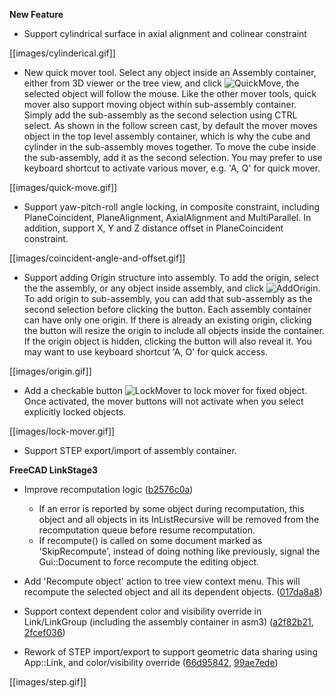 __New Feature__

* Support cylindrical surface in axial alignment and colinear constraint

[[images/cylinderical.gif]]


* New quick mover tool. Select any object inside an Assembly container, either
  from 3D viewer or the tree view, and click 
  ![QuickMove](../raw/master/freecad/asm3/Gui/Resources/icons/Assembly_QuickMove.svg?sanitize=true),
  the selected object will follow the mouse. Like the other mover tools, quick
  mover also support moving object within sub-assembly container. Simply add
  the sub-assembly as the second selection using CTRL select. As shown in the
  follow screen cast, by default the mover moves object in the top level
  assembly container, which is why the cube and cylinder in the sub-assembly
  moves together. To move the cube inside the sub-assembly, add it as the
  second selection. You may prefer to use keyboard shortcut to activate various
  mover, e.g. 'A, Q' for quick mover.


[[images/quick-move.gif]]

* Support yaw-pitch-roll angle locking, in composite constraint, including 
  PlaneCoincident, PlaneAlignment, AxialAlignment and MultiParallel. In addition,
  support X, Y and Z distance offset in PlaneCoincident constraint.

[[images/coincident-angle-and-offset.gif]]


* Support adding Origin structure into assembly. To add the origin, select the
  the assembly, or any object inside assembly, and click 
  ![AddOrigin](../raw/master/freecad/asm3/Gui/Resources/icons/Assembly_Add_Origin.svg?sanitize=true).
  To add origin to sub-assembly, you can add that sub-assembly as the second selection
  before clicking the button. Each assembly container can have only one origin. If there
  is already an existing origin, clicking the button will resize the origin to include 
  all objects inside the container. If the origin object is hidden, clicking the button
  will also reveal it. You may want to use keyboard shortcut 'A, O' for quick access.

[[images/origin.gif]]


* Add a checkable button ![LockMover](../raw/master/freecad/asm3/Gui/Resources/icons/Assembly_LockMover.svg?sanitize=true)
  to lock mover for fixed object. Once activated, the mover buttons will not activate
  when you select explicitly locked objects.

[[images/lock-mover.gif]]

* Support STEP export/import of assembly container.


__FreeCAD LinkStage3__

* Improve recomputation logic ([b2576c0a](/realthunder/FreeCAD/commit/b2576c0a9025d466881b7cf886bf46bbe00eec56))
  * If an error is reported by some object during recomputation, this object
    and all objects in its InListRecursive will be removed from the
    recomputation queue before resume recomputation.
  * If recompute() is called on some document marked as 'SkipRecompute', instead
    of doing nothing like previously, signal the Gui::Document to force recompute
    the editing object.

* Add 'Recompute object' action to tree view context menu. This will recompute
  the selected object and all its dependent objects.
  ([017da8a8](/realthunder/FreeCAD/commit/017da8a8621006037b3f4fafd30b5cc91d7e54af))

* Support context dependent color and visibility override in Link/LinkGroup (including
  the assembly container in asm3)
  ([a2f82b21](/realthunder/FreeCAD/commit/a2f82b2105d789f47c9124079ac14df7f9a66573),
  [2fcef036](/realthunder/FreeCAD/commit/2fcef036461cfde9efd1bcbe8fae7245f96f996c))


* Rework of STEP import/export to support geometric data sharing using App::Link, and
  color/visibility override
  ([66d95842](/realthunder/FreeCAD/commit/66d9584269384a0ff8e955ac182b7d74186a3a23),
  [99ae7ede](/realthunder/FreeCAD/commit/99ae7ede218a1eab6a4a09af204c3c2a5eb151d8))

[[images/step.gif]]
